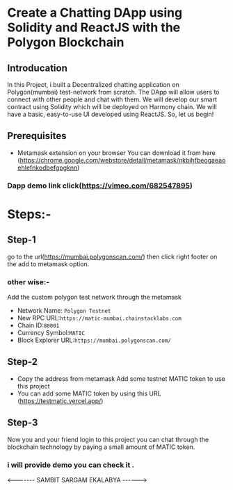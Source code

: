 # Create a Chatting DApp using Solidity and ReactJS with the Polygon Blockchain

## Introducation
In this Project, i built a Decentralized chatting application on Polygon(mumbai) test-network from scratch. The DApp will allow users to connect with other people and chat with them. We will develop our smart contract using Solidity which will be deployed on Harmony chain. We will have a basic, easy-to-use UI developed using ReactJS. So, let us begin!

## Prerequisites
* Metamask extension on your browser
You can download it from here  (https://chrome.google.com/webstore/detail/metamask/nkbihfbeogaeaoehlefnkodbefgpgknn)

### Dapp demo link click(https://vimeo.com/682547895)

# Steps:-
## Step-1
go to the url(https://mumbai.polygonscan.com/) then click right footer on the add to metamask option.
### other wise:-
Add the custom polygon test network through the metamask
* Network Name: ```Polygon Testnet```
* New RPC URL:```https://matic-mumbai.chainstacklabs.com```
* Chain ID:```80001```
* Currency Symbol:```MATIC```
* Block Explorer URL:```https://mumbai.polygonscan.com/```
## Step-2
* Copy the address from metamask
Add some testnet MATIC token to use this project
* You can add some MATIC token by using this URL (https://testmatic.vercel.app/)

## Step-3
Now you and your friend login to this project you can chat through the blockchain technology by paying a small amount of MATIC token.

### i will provide demo you can check it .

<------- SAMBIT SARGAM EKALABYA ------>
